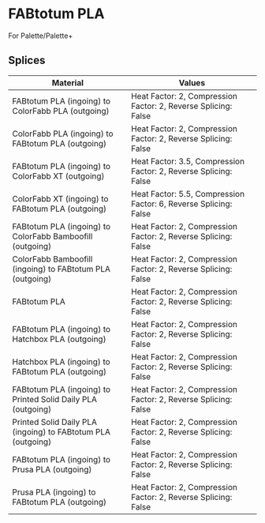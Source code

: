 # FABtotum PLA

For Palette/Palette+

## Splices

Material | Values
-------- | ------
FABtotum PLA (ingoing) to ColorFabb PLA (outgoing) | Heat Factor: 2, Compression Factor: 2, Reverse Splicing: False
ColorFabb PLA (ingoing) to FABtotum PLA (outgoing) | Heat Factor: 2, Compression Factor: 2, Reverse Splicing: False
FABtotum PLA (ingoing) to ColorFabb XT (outgoing) | Heat Factor: 3.5, Compression Factor: 2, Reverse Splicing: False
ColorFabb XT (ingoing) to FABtotum PLA (outgoing) | Heat Factor: 5.5, Compression Factor: 6, Reverse Splicing: False
FABtotum PLA (ingoing) to ColorFabb Bamboofill (outgoing) | Heat Factor: 2, Compression Factor: 2, Reverse Splicing: False
ColorFabb Bamboofill (ingoing) to FABtotum PLA (outgoing) | Heat Factor: 2, Compression Factor: 2, Reverse Splicing: False
FABtotum PLA | Heat Factor: 2, Compression Factor: 2, Reverse Splicing: False
FABtotum PLA (ingoing) to Hatchbox PLA (outgoing) | Heat Factor: 2, Compression Factor: 2, Reverse Splicing: False
Hatchbox PLA (ingoing) to FABtotum PLA (outgoing) | Heat Factor: 2, Compression Factor: 2, Reverse Splicing: False
FABtotum PLA (ingoing) to Printed Solid Daily PLA (outgoing) | Heat Factor: 2, Compression Factor: 2, Reverse Splicing: False
Printed Solid Daily PLA (ingoing) to FABtotum PLA (outgoing) | Heat Factor: 2, Compression Factor: 2, Reverse Splicing: False
FABtotum PLA (ingoing) to Prusa PLA (outgoing) | Heat Factor: 2, Compression Factor: 2, Reverse Splicing: False
Prusa PLA (ingoing) to FABtotum PLA (outgoing) | Heat Factor: 2, Compression Factor: 2, Reverse Splicing: False

